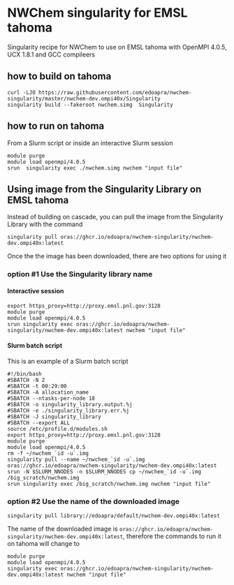 # NWChem singularity for EMSL tahoma

Singularity recipe for NWChem to use on EMSL tahoma with OpenMPI 4.0.5, UCX 1.8.1 and GCC compileers

## how to build on tahoma
```
curl -LJO https://raw.githubusercontent.com/edoapra/nwchem-singularity/master/nwchem-dev.ompi40x/Singularity
singularity build --fakeroot nwchem.simg  Singularity
```
## how to run on tahoma

From a Slurm script or inside an interactive Slurm session
```
module purge
module load openmpi/4.0.5
srun  singularity exec ./nwchem.simg nwchem "input file"
```
## Using image from the Singularity Library on EMSL tahoma
Instead of building on cascade, you can pull the image from the Singularity Library with the command

```
singularity pull oras://ghcr.io/edoapra/nwchem-singularity/nwchem-dev.ompi40x:latest
```
Once the the image has been downloaded, there are two options for using it

### option \#1 Use the Singularity library name

#### Interactive session
```
export https_proxy=http://proxy.emsl.pnl.gov:3128
module purge
module load openmpi/4.0.5
srun singularity exec oras://ghcr.io/edoapra/nwchem-singularity/nwchem-dev.ompi40x:latest nwchem "input file"
```

#### Slurm batch script

This is an example of a Slurm batch script
```
#!/bin/bash
#SBATCH -N 2
#SBATCH -t 00:29:00
#SBATCH -A allocation_name
#SBATCH --ntasks-per-node 18
#SBATCH -o singularity_library.output.%j
#SBATCH -e ./singularity_library.err.%j
#SBATCH -J singularity_library
#SBATCH --export ALL
source /etc/profile.d/modules.sh
export https_proxy=http://proxy.emsl.pnl.gov:3128
module purge
module load openmpi/4.0.5
rm -f ~/nwchem_`id -u`.img
singularity pull --name ~/nwchem_`id -u`.img  oras://ghcr.io/edoapra/nwchem-singularity/nwchem-dev.ompi40x:latest
srun -N $SLURM_NNODES -n $SLURM_NNODES cp ~/nwchem_`id -u`.img /big_scratch/nwchem.img
srun singularity exec /big_scratch/nwchem.img nwchem "input file"
```


### option \#2 Use the name of the downloaded image
```
singularity pull library://edoapra/default/nwchem-dev.ompi40x:latest
```
The name of the downloaded image is `oras://ghcr.io/edoapra/nwchem-singularity/nwchem-dev.ompi40x:latest`, therefore the commands to run it on tahoma will change to

```
module purge
module load openmpi/4.0.5
singularity exec oras://ghcr.io/edoapra/nwchem-singularity/nwchem-dev.ompi40x:latest nwchem "input file"
```
